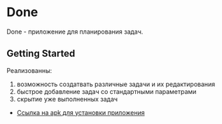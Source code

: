 # Done 

Done - приложение для планирования задач.

## Getting Started
Реализованны:
1) возможность создатвать различные задачи и их редактирования
2) быстрое добавление задач со стандартными параметрами 
3) скрытие уже выполненных задач



- [Ссылка на apk для установки приложения](https://drive.google.com/drive/folders/18u6-6e9SX9yEdmjNSRCKxNAso34dNuKJ?usp=sharing)

